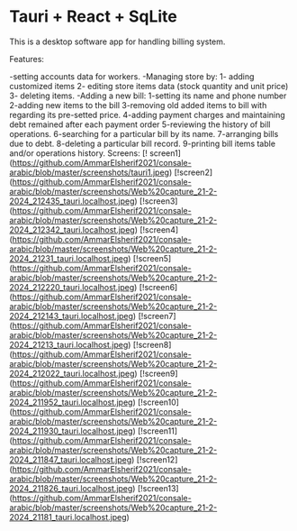 # Tauri + React + SqLite

This is a desktop software app for handling billing system.

Features:

-setting accounts data for workers.
-Managing store by:
    1- adding customized items 
    2- editing store items data (stock quantity and unit price) 
    3- deleting items.
-Adding a new bill: 
    1-setting its name and phone number 
    2-adding new items to the bill 
    3-removing old added items to bill with regarding its pre-setted price. 
    4-adding payment charges and maintaining debt remained after each payment order 
    5-reviewing the history of bill operations.
    6-searching for a particular bill by its name.
    7-arranging bills due to debt.
    8-deleting a particular bill record.
    9-printing bill items table and/or operations history.
Screens:
[! screen1]
(https://github.com/AmmarElsherif2021/consale-arabic/blob/master/screenshots/tauri1.jpeg)
[!screen2]
(https://github.com/AmmarElsherif2021/consale-arabic/blob/master/screenshots/Web%20capture_21-2-2024_212435_tauri.localhost.jpeg)
[!screen3]
(https://github.com/AmmarElsherif2021/consale-arabic/blob/master/screenshots/Web%20capture_21-2-2024_212342_tauri.localhost.jpeg)
[!screen4]
(https://github.com/AmmarElsherif2021/consale-arabic/blob/master/screenshots/Web%20capture_21-2-2024_21231_tauri.localhost.jpeg)
[!screen5]
(https://github.com/AmmarElsherif2021/consale-arabic/blob/master/screenshots/Web%20capture_21-2-2024_212220_tauri.localhost.jpeg)
[!screen6]
(https://github.com/AmmarElsherif2021/consale-arabic/blob/master/screenshots/Web%20capture_21-2-2024_212143_tauri.localhost.jpeg)
[!screen7]
(https://github.com/AmmarElsherif2021/consale-arabic/blob/master/screenshots/Web%20capture_21-2-2024_21213_tauri.localhost.jpeg)
[!screen8]
(https://github.com/AmmarElsherif2021/consale-arabic/blob/master/screenshots/Web%20capture_21-2-2024_212022_tauri.localhost.jpeg)
[!screen9]
(https://github.com/AmmarElsherif2021/consale-arabic/blob/master/screenshots/Web%20capture_21-2-2024_211952_tauri.localhost.jpeg)
[!screen10]
(https://github.com/AmmarElsherif2021/consale-arabic/blob/master/screenshots/Web%20capture_21-2-2024_211930_tauri.localhost.jpeg)
[!screen11]
(https://github.com/AmmarElsherif2021/consale-arabic/blob/master/screenshots/Web%20capture_21-2-2024_211847_tauri.localhost.jpeg)
[!screen12]
(https://github.com/AmmarElsherif2021/consale-arabic/blob/master/screenshots/Web%20capture_21-2-2024_211826_tauri.localhost.jpeg)
[!screen13]
(https://github.com/AmmarElsherif2021/consale-arabic/blob/master/screenshots/Web%20capture_21-2-2024_21181_tauri.localhost.jpeg)


